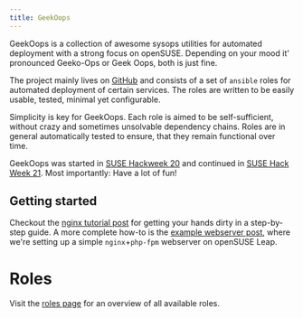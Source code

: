 ```yaml
---
title: GeekOops
---
```

GeekOops is a collection of awesome sysops utilities for automated deployment with a strong focus on openSUSE. Depending on your mood it' pronounced Geeko-Ops or Geek Oops, both is just fine.

The project mainly lives on [GitHub](https://github.com/GeekOops) and consists of a set of `ansible` roles for automated deployment of certain services. The roles are written to be easily usable, tested, minimal yet configurable.

Simplicity is key for GeekOops. Each role is aimed to be self-sufficient, without crazy and sometimes unsolvable dependency chains. Roles are in general automatically tested to ensure, that they remain functional over time.

GeekOops was started in [SUSE Hackweek 20](https://hackweek.suse.com/20/projects/create-ansible-roles-for-generic-server-stuff) and continued in [SUSE Hack Week 21](https://hackweek.opensuse.org/projects/geekoops-reusable-ansible-roles-for-opensuse). Most importantly: Have a lot of fun!

## Getting started

Checkout the [nginx tutorial post](/posts/20210505-tutorial-nginx) for getting your hands dirty in a step-by-step guide. A more complete how-to is the [example webserver post](/posts/20210326-example-webserver/), where we're setting up a simple `nginx`+`php-fpm` webserver on openSUSE Leap.

# Roles

Visit the [roles page](/pages/roles) for an overview of all available roles.